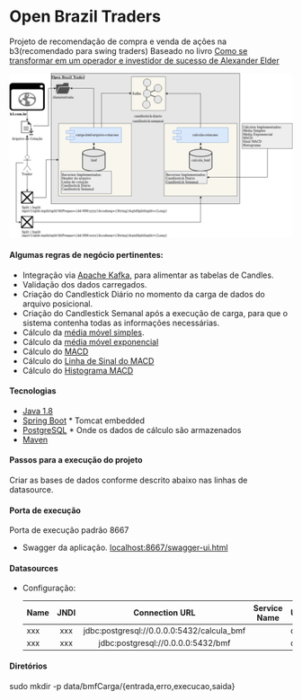 # Open Brazil Traders
Projeto de recomendação de compra e venda de ações na b3(recomendado para swing traders)
Baseado no livro [Como se transformar em um operador e investidor de sucesso de Alexander Elder](https://www.amazon.com.br/Como-transformar-operador-investidor-sucesso/dp/8550801097)

![](./images/openBrazilTrader.png?raw=true)

#### Algumas regras de negócio pertinentes:
* Integração via [Apache Kafka](https://kafka.apache.org/), para alimentar as tabelas de Candles.
* Validação dos dados carregados.
* Criação do Candlestick Diário no momento da carga de dados do arquivo posicional.
* Criação do Candlestick Semanal após a execução de carga, para que o sistema contenha todas as informações necessárias.
* Cálculo da [média móvel simples](https://pt.wikipedia.org/wiki/M%C3%A9dia_m%C3%B3vel).
* Cálculo da [média móvel exponencial](https://pt.wikipedia.org/wiki/M%C3%A9dia_m%C3%B3vel)
* Cálculo do [MACD](https://pt.wikipedia.org/wiki/MACD)
* Cálculo do [Linha de Sinal do MACD](https://www.bussoladoinvestidor.com.br/macd-convergencia-divergencia/)
* Cálculo do [Histograma MACD](https://www.tradergrafico.com.br/www/newsletter/?Data=31/12/2007)


#### Tecnologias

* [Java 1.8](http://www.oracle.com/technetwork/pt/java/javase/downloads/jdk8-downloads-2133151.html)
* [Spring Boot](https://projects.spring.io/spring-boot/) * Tomcat embedded
* [PostgreSQL](https://www.postgresql.org/) * Onde os dados de cálculo são armazenados
* [Maven](https://maven.apache.org/)

#### Passos para a execução do projeto

Criar as bases de dados conforme descrito abaixo nas linhas de datasource.

#### Porta de execução
Porta de execução padrão 8667 

* Swagger da aplicação. [localhost:8667/swagger-ui.html](localhost:8667/swagger-ui.html)

#### Datasources

* Configuração:

    | Name         | JNDI       | Connection URL                                            | Service Name 			| User 			 | Pass 		    |
    | -------      |:----:      |:-------------:                                            |:-------------:		|:---------- |:---------:   |
    | xxx          | xxx        |jdbc:postgresql://0.0.0.0:5432/calcula_bmf                 |                   | dbbmf      | dbbmf        |
    | xxx          | xxx        |jdbc:postgresql://0.0.0.0:5432/bmf                         |                   | dbbmf      | dbbmf        |

#### Diretórios

sudo mkdir -p data/bmfCarga/{entrada,erro,execucao,saida}
